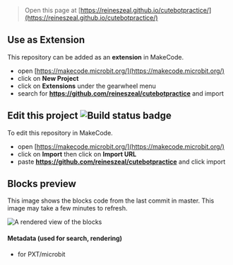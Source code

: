 
> Open this page at [https://reineszeal.github.io/cutebotpractice/](https://reineszeal.github.io/cutebotpractice/)

## Use as Extension

This repository can be added as an **extension** in MakeCode.

* open [https://makecode.microbit.org/](https://makecode.microbit.org/)
* click on **New Project**
* click on **Extensions** under the gearwheel menu
* search for **https://github.com/reineszeal/cutebotpractice** and import

## Edit this project ![Build status badge](https://github.com/reineszeal/cutebotpractice/workflows/MakeCode/badge.svg)

To edit this repository in MakeCode.

* open [https://makecode.microbit.org/](https://makecode.microbit.org/)
* click on **Import** then click on **Import URL**
* paste **https://github.com/reineszeal/cutebotpractice** and click import

## Blocks preview

This image shows the blocks code from the last commit in master.
This image may take a few minutes to refresh.

![A rendered view of the blocks](https://github.com/reineszeal/cutebotpractice/raw/master/.github/makecode/blocks.png)

#### Metadata (used for search, rendering)

* for PXT/microbit
<script src="https://makecode.com/gh-pages-embed.js"></script><script>makeCodeRender("{{ site.makecode.home_url }}", "{{ site.github.owner_name }}/{{ site.github.repository_name }}");</script>
